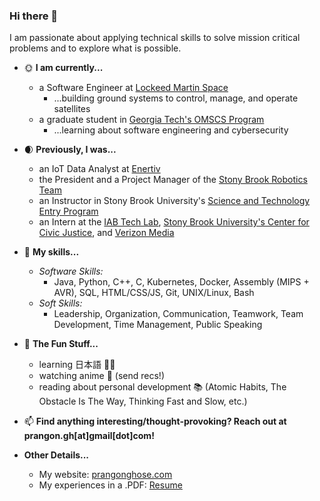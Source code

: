 ### Hi there 👋

I am passionate about applying technical skills to solve mission critical problems and to explore what is possible.

- 🌞 **I am currently...**
    - a Software Engineer at [Lockeed Martin Space](https://www.lockheedmartin.com/en-us/capabilities/space.html)
        - ...building ground systems to control, manage, and operate satellites
    - a graduate student in [Georgia Tech's OMSCS Program](https://omscs.gatech.edu/)
        - ...learning about software engineering and cybersecurity

- 🌒 **Previously, I was...**
    - an IoT Data Analyst at [Enertiv](https://enertiv.com)
    - the President and a Project Manager of the [Stony Brook Robotics Team](https://sbroboticsteam.com/)
    - an Instructor in Stony Brook University's [Science and Technology Entry Program](https://www.stonybrook.edu/commcms/stem-smart/k-12/step)
    - an Intern at the [IAB Tech Lab](https://iabtechlab.com/), [Stony Brook University's Center for Civic Justice](https://www.stonybrook.edu/civicjustice/), and [Verizon Media](https://www.verizonmedia.com/)

- 💪 **My skills...**
    - *Software Skills:*
        - Java, Python, C++, C, Kubernetes, Docker, Assembly (MIPS + AVR), SQL, HTML/CSS/JS, Git, UNIX/Linux, Bash
    - *Soft Skills:*
        - Leadership, Organization, Communication, Teamwork, Team Development, Time Management, Public Speaking 
       
- 🎉 **The Fun Stuff...**
    - learning 日本語 🗾🎌
    - watching anime 🍿 (send recs!)
    - reading about personal development 📚 (Atomic Habits, The Obstacle Is The Way, Thinking Fast and Slow, etc.)

- 📫 **Find anything interesting/thought-provoking? Reach out at prangon.gh[at]gmail[dot]com!**

- **Other Details...**
    - My website: [prangonghose.com](https://prangonghose.com)
    - My experiences in a .PDF: [Resume](https://prangonghose.com/Prangon_Ghose_Resume.pdf)
